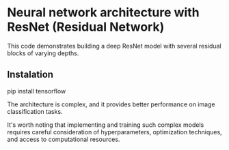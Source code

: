 # Neural network architecture with ResNet (Residual Network)

This code demonstrates building a deep ResNet model with several residual blocks of varying depths. 

## Instalation

pip install tensorflow

The architecture is complex, and it provides better performance on image classification tasks. 

It's worth noting that implementing and training such complex models requires careful consideration of hyperparameters, optimization techniques, and access to computational resources.